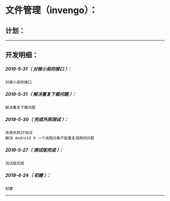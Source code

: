 文件管理（invengo）：
===================================================================

计划：
-------------------------------------------------------------------

*******************************************************************

开发明细：
-------------------------------------------------------------------

##### 2019-5-31（ 对接小吴的接口 ）：
	对接小吴的接口

##### 2019-5-31（ 解决重复下载问题 ）：
	解决重复下载问题

##### 2019-5-30（ 完成外网测试 ）：
	改用外网IP测试
	解决 Android 9 一个线程对象不能重复调用的问题

##### 2019-5-27（ 测试版完成 ）：
	测试版完成

##### 2019-4-24（ 初建 ）：
	初建

*******************************************************************
